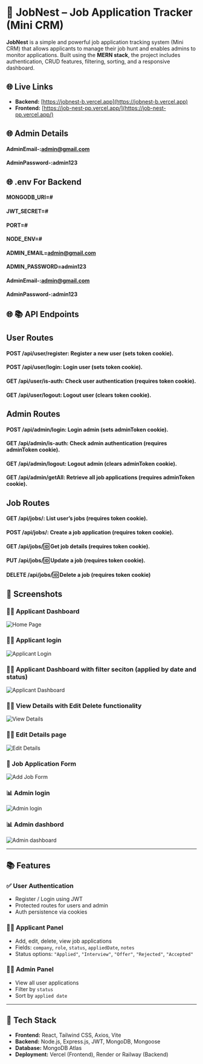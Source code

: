 # 🚀 JobNest – Job Application Tracker (Mini CRM)

**JobNest** is a simple and powerful job application tracking system (Mini CRM) that allows applicants to manage their job hunt and enables admins to monitor applications. Built using the **MERN stack**, the project includes authentication, CRUD features, filtering, sorting, and a responsive dashboard.

## 🌐 Live Links

- **Backend:** [https://jobnest-b.vercel.app](https://jobnest-b.vercel.app)
- **Frontend:**  [https://job-nest-pp.vercel.app/](https://job-nest-pp.vercel.app/)
## 🌐 Admin Details

#### AdminEmail-:admin@gmail.com
#### AdminPassword-:admin123 

## 🌐 .env For Backend 

#### MONGODB_URI=#
#### JWT_SECRET=#
#### PORT=#
#### NODE_ENV=#
#### ADMIN_EMAIL=admin@gmail.com
#### ADMIN_PASSWORD=admin123
#### AdminEmail-:admin@gmail.com
#### AdminPassword-:admin123 

## 🌐 📚 API Endpoints
## User Routes
 #### POST /api/user/register: Register a new user (sets token cookie).
 #### POST /api/user/login: Login user (sets token cookie).
 #### GET /api/user/is-auth: Check user authentication (requires token cookie).
 #### GET /api/user/logout: Logout user (clears token cookie).
## Admin Routes
 #### POST /api/admin/login: Login admin (sets adminToken cookie).
#### GET /api/admin/is-auth: Check admin authentication (requires adminToken cookie).
#### GET /api/admin/logout: Logout admin (clears adminToken cookie).
#### GET /api/admin/getAll: Retrieve all job applications (requires adminToken cookie).
## Job Routes
#### GET /api/jobs/: List user’s jobs (requires token cookie).
#### POST /api/jobs/: Create a job application (requires token cookie).
#### GET /api/jobs/:id: Get job details (requires token cookie).
#### PUT /api/jobs/:id: Update a job (requires token cookie).
#### DELETE /api/jobs/:id: Delete a job (requires token cookie)

## 📸 Screenshots
### 🧑‍💼 Applicant Dashboard
![Home Page](./client/src/assets/Home.png)
### 🧑‍💼 Applicant login
![Applicant Login](./client/src/assets/Applicant.png)
### 🧑‍💼 Applicant Dashboard with filter seciton (applied by date and status)
![Applicant Dashboard](./client/src/assets/ApplicantDas.png)
### 🧑‍💼 View Details with Edit Delete functionality
![View Details](./client/src/assets/view.png)
### 🧑‍💼 Edit Details page
![Edit Details](./client/src/assets/Edit.png)
### 📝 Job Application Form
![Add Job Form](./client/src/assets/AddJob.png)
### 📊 Admin login
![Admin login](./client/src/assets/adminl.png)
### 📊 Admin dashbord
![Admin dashboard](./client/src/assets/Admind.png)


---

## 📚 Features

### ✅ User Authentication
- Register / Login using JWT
- Protected routes for users and admin
- Auth persistence via cookies

### 👨‍💼 Applicant Panel
- Add, edit, delete, view job applications
- Fields: `company`, `role`, `status`, `appliedDate`, `notes`
- Status options: `"Applied"`, `"Interview"`, `"Offer"`, `"Rejected"`, `"Accepted"`

### 🧑‍💻 Admin Panel
- View all user applications
- Filter by `status`
- Sort by `applied date`

---

## 🧱 Tech Stack

- **Frontend:** React, Tailwind CSS, Axios, Vite
- **Backend:** Node.js, Express.js, JWT, MongoDB, Mongoose
- **Database:** MongoDB Atlas
- **Deployment:** Vercel (Frontend), Render or Railway (Backend)




 